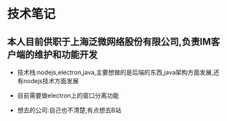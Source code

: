 # 技术笔记

## 本人目前供职于上海泛微网络股份有限公司,负责IM客户端的维护和功能开发

* 技术栈:nodejs,electron,java,主要想做的是后端的东西,java架构方面发展,还有nodejs技术方面发展

* 目前需要做electron上的窗口分离功能

* 想去的公司:自己也不清楚,有点想去B站